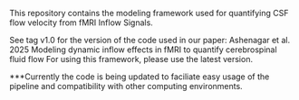 
This repository contains the modeling framework used for quantifying CSF flow velocity from fMRI Inflow Signals.

See tag v1.0 for the version of the code used in our paper: Ashenagar et al. 2025 Modeling dynamic inflow effects in fMRI to quantify cerebrospinal fluid flow
For using this framework, please use the latest version.

***Currently the code is being updated to faciliate easy usage of the pipeline and compatibility with other computing environments.